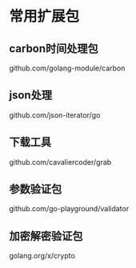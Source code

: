
# 常用扩展包
## carbon时间处理包
github.com/golang-module/carbon
## json处理
github.com/json-iterator/go
## 下载工具
github.com/cavaliercoder/grab
## 参数验证包
github.com/go-playground/validator
## 加密解密验证包
golang.org/x/crypto